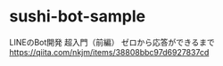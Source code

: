 # sushi-bot-sample

LINEのBot開発 超入門（前編） ゼロから応答ができるまで
https://qiita.com/nkjm/items/38808bbc97d6927837cd
